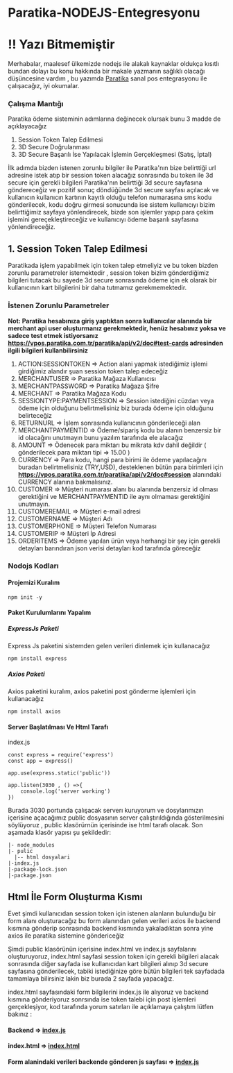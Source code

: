 # Paratika-NODEJS-Entegresyonu 
# !! Yazı Bitmemiştir 

Merhabalar, maalesef ülkemizde nodejs ile alakalı kaynaklar oldukça kısıtlı bundan dolayı bu konu hakkında bir makale yazmanın sağlıklı olacağı düşüncesine vardım , bu yazımda [Paratika](https://www.paratika.com.tr/) sanal pos entegrasyonu ile çalışacağız, iyi okumalar.

### Çalışma Mantığı 

Paratika ödeme sisteminin adımlarına değinecek olursak bunu 3 madde de açıklayacağız 

1. Session Token Talep Edilmesi
2. 3D Secure Doğrulanması
3. 3D Secure Başarılı İse Yapılacak İşlemin Gerçekleşmesi (Satış, İptal)

İlk adımda bizden istenen zorunlu bilgiler ile Paratika'nın bize belirttiği url adresine istek atıp bir session token alacağız sonrasında bu token ile 3d secure için gerekli bilgileri Paratika'nın belirttiği 3d secure sayfasına göndereceğiz ve pozitif sonuç döndüğünde 3d secure sayfası açılacak ve kullanıcın kullanıcın kartının kayıtlı olduğu telefon numarasına sms kodu gönderilecek, kodu doğru girmesi sonucunda ise sistem kullanıcıyı bizim belirttiğimiz sayfaya yönlendirecek, bizde son işlemler yapıp para çekim işlemini gereçekleştireceğiz ve kullanıcıyı ödeme başarılı sayfasına yönlendireceğiz.

## 1. Session Token Talep Edilmesi

Paratikada işlem yapabilmek için token talep etmeliyiz ve bu token bizden zorunlu parametreler istemektedir , session token bizim gönderdiğimiz bilgileri tutacak bu sayede 3d secure sonrasında ödeme için ek olarak bir kullanıcının kart bilgilerini bir daha tutmamız gerekmemektedir. 

### İstenen Zorunlu Parametreler

**Not: Paratika hesabınıza giriş yaptıktan sonra kullanıcılar alanında bir merchant api user oluşturmanız gerekmektedir, henüz hesabınız yoksa ve sadece test etmek istiyorsanız https://vpos.paratika.com.tr/paratika/api/v2/doc#test-cards adresinden ilgili bilgileri kullanbilirsiniz**

1. ACTION:SESSIONTOKEN => Action alani yapmak istediğimiz işlemi girdiğimiz alandır şuan session token talep edeceğiz
2. MERCHANTUSER => Paratika Mağaza Kullanıcısı
3. MERCHANTPASSWORD => Paratika Mağaza Şifre
4. MERCHANT => Paratika Mağaza Kodu
5. SESSIONTYPE:PAYMENTSESSION => Session istediğini cüzdan veya ödeme için olduğunu belirtmelisiniz biz burada ödeme için olduğunu belirteceğiz
6. RETURNURL => İşlem sonrasında kullanıcının gönderileceği alan 
7. MERCHANTPAYMENTID => Ödeme/sipariş kodu bu alanın benzersiz bir id olacağını unutmayın bunu yazılım tarafında ele alacağız
8. AMOUNT => Ödenecek para miktarı bu mikrata kdv dahil değildir ( gönderilecek para miktarı tipi => 15.00 )
9. CURRENCY => Para kodu, hangi para birimi ile ödeme yapılacağını buradan belirtmelisiniz (TRY,USD), desteklenen bütün para birimleri için **https://vpos.paratika.com.tr/paratika/api/v2/doc#session** alanındaki CURRENCY alanına bakmalısınız.
10. CUSTOMER => Müşteri numarası alanı bu alanında benzersiz id olması gerektiğini ve MERCHANTPAYMENTID ile aynı olmaması gerektiğini unutmayın.
11. CUSTOMEREMAIL => Müşteri e-mail adresi 
12. CUSTOMERNAME => Müşteri Adı 
13. CUSTOMERPHONE => Müşteri Telefon Numarası 
14. CUSTOMERIP => Müşteri İp Adresi 
15. ORDERITEMS => Ödeme yapılan ürün veya herhangi bir şey için gerekli detayları barındıran json verisi detayları kod tarafında göreceğiz 

### Nodojs Kodları 

#### Projemizi Kuralım 
```
npm init -y 
```
#### Paket Kurulumlarını Yapalım 

##### ExpressJs Paketi
Express Js paketini sistemden gelen verileri dinlemek için kullanacağız 

```
npm install express
```
##### Axios Paketi
Axios paketini kuralım, axios paketini post gönderme işlemleri için kullanacağız
```
npm install axios
```

#### Server Başlatılması Ve Html Tarafı 

index.js
```
const express = require('express')
const app = express()

app.use(express.static('public'))

app.listen(3030 , () =>{
    console.log('server working')
})
```
Burada 3030 portunda çalışacak serverı kuruyorum ve dosylarımızın içerisine açacağımız public dosyasının server çalıştırıldığında gösterilmesini söylüyoruz , public klasörürnün içerisinde ise html tarafı olacak. Son aşamada klasör yapısı şu şekildedir:

```
|- node_modules
|- pulic
  |-- html dosyalari
|-index.js
|-package-lock.json
|-package.json
```

## Html İle Form Oluşturma Kısmı

Evet şimdi kullanıcıdan session token için istenen alanların bulunduğu bir form alanı oluşturacağız bu form alanından gelen verileri axios ile backend kısmına gönderip sonrasında backend kısmında yakaladıktan sonra yine axios ile paratika sistemine göndericeğiz 

Şimdi public klasörünün içerisine index.html ve index.js sayfalarını oluşturuyoruz, index.html sayfasi session token için gerekli bilgileri alacak sonrasında diğer sayfada ise kullanıcıdan kart bilgileri alınıp 3d secure sayfasına gönderilecek, tabiki istediğinize göre bütün bilgileri tek sayfadada tamamlaya bilirsiniz lakin biz burada 2 sayfada yapacağız.

index.html sayfasındaki form bilgilerini index.js ile alıyoruz ve backend kısmına gönderiyoruz sonrsında ise token talebi için post işlemleri gerçekleşiyor, kod tarafında yorum satırları ile açıklamaya çalıştım lütfen bakınız :


#### Backend => [index.js](https://github.com/Vrm4/Paratika-NODEJS-Entegresyonu/blob/main/index.js)
#### index.html => [index.html](https://github.com/Vrm4/Paratika-NODEJS-Entegresyonu/blob/main/public/index.html)
#### Form alanindaki verileri backende gönderen js sayfası => [index.js](https://github.com/Vrm4/Paratika-NODEJS-Entegresyonu/blob/main/public/index.js)


